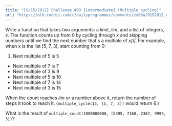 ```yaml
---
title: "[9/15/2012] Challenge #98 [intermediate] (Multiple cycling)"
url: "https://old.reddit.com/r/dailyprogrammer/comments/zx98u/9152012_challenge_98_intermediate_multiple_cycling/"
---
```


Write a function that takes two arguments: a limit, *lim*, and a list of integers, *x*. The function counts up from 0 by cycling through *x* and skipping numbers until we find the next number that's a multiple of *x[i]*. For example, when x is the list [5, 7, 3], start counting from 0:

1. Next multiple of 5 is 5
* Next multiple of 7 is 7
* Next multiple of 3 is 9
* Next multiple of 5 is 10
* Next multiple of 7 is 14
* Next multiple of 3 is 15

When the count reaches *lim* or a number above it, return the number of steps it took to reach it. (`multiple_cycle(15, [5, 7, 3])` would return 6.)

What is the result of `multiple_count(1000000000, [5395, 7168, 2367, 9999, 3])`?